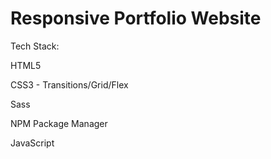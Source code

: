 # Responsive Portfolio Website

Tech Stack:

HTML5

CSS3 - Transitions/Grid/Flex

Sass

NPM Package Manager

JavaScript
